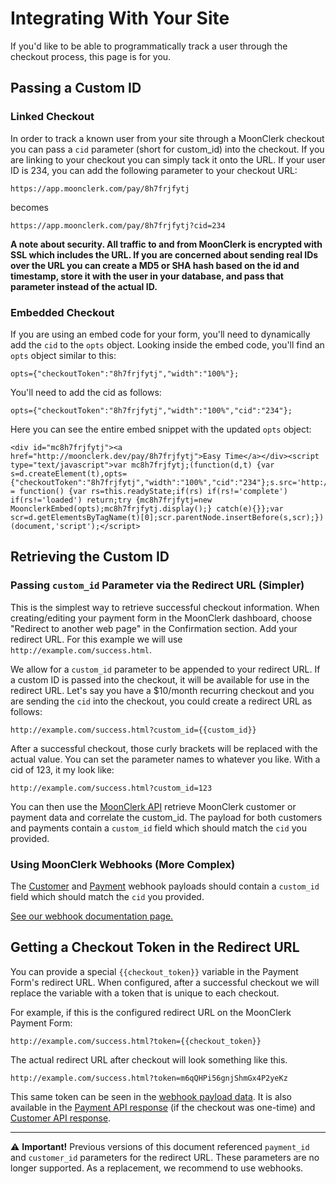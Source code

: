 # Integrating With Your Site

If you'd like to be able to programmatically track a user through the checkout process, this page is for you.

## Passing a Custom ID

### Linked Checkout

In order to track a known user from your site through a MoonClerk checkout you can pass a `cid` parameter (short for custom_id) into the checkout. If you are linking to your checkout you can simply tack it onto the URL. If your user ID is 234, you can add the following parameter to your checkout URL:

```
https://app.moonclerk.com/pay/8h7frjfytj
```

becomes

```
https://app.moonclerk.com/pay/8h7frjfytj?cid=234
```

**A note about security. All traffic to and from MoonClerk is encrypted with SSL which includes the URL. If you are concerned about sending real IDs over the URL you can create a MD5 or SHA hash based on the id and timestamp, store it with the user in your database, and pass that parameter instead of the actual ID.**

### Embedded Checkout

If you are using an embed code for your form, you'll need to dynamically add the `cid` to the `opts` object. Looking inside the embed code, you'll find an `opts` object similar to this:

```
opts={"checkoutToken":"8h7frjfytj","width":"100%"};
```

You'll need to add the cid as follows:

```
opts={"checkoutToken":"8h7frjfytj","width":"100%","cid":"234"};
```

Here you can see the entire embed snippet with the updated `opts` object:

```
<div id="mc8h7frjfytj"><a href="http://moonclerk.dev/pay/8h7frjfytj">Easy Time</a></div><script type="text/javascript">var mc8h7frjfytj;(function(d,t) {var s=d.createElement(t),opts={"checkoutToken":"8h7frjfytj","width":"100%","cid":"234"};s.src='http://moonclerk.dev/assets/embed.js';s.onload=s.onreadystatechange = function() {var rs=this.readyState;if(rs) if(rs!='complete') if(rs!='loaded') return;try {mc8h7frjfytj=new MoonclerkEmbed(opts);mc8h7frjfytj.display();} catch(e){}};var scr=d.getElementsByTagName(t)[0];scr.parentNode.insertBefore(s,scr);})(document,'script');</script>
```

## Retrieving the Custom ID

### Passing `custom_id` Parameter via the Redirect URL (Simpler)

This is the simplest way to retrieve successful checkout information. When creating/editing your payment form in the MoonClerk dashboard, choose "Redirect to another web page" in the Confirmation section. Add your redirect URL. For this example we will use `http://example.com/success.html`.

We allow for a `custom_id` parameter to be appended to your redirect URL. If a custom ID is passed into the checkout, it will be available for use in the redirect URL. Let's say you have a $10/month recurring checkout and you are sending the `cid` into the checkout, you could create a redirect URL as follows:

```
http://example.com/success.html?custom_id={{custom_id}}
```

After a successful checkout, those curly brackets will be replaced with the actual value. You can set the parameter names to whatever you like. With a cid of 123, it my look like:

```
http://example.com/success.html?custom_id=123
```

You can then use the [MoonClerk API](https://github.com/moonclerk/developer/blob/master/api/README.md) retrieve MoonClerk customer or payment data and correlate the custom_id. The payload for both customers and payments contain a `custom_id` field which should match the `cid` you provided.

### Using MoonClerk Webhooks (More Complex)

The [Customer](https://github.com/moonclerk/developer/blob/main/webhooks.md#example-customer-payload) and [Payment](https://github.com/moonclerk/developer/blob/main/webhooks.md#example-payment-payload) webhook payloads should contain a `custom_id` field which should match the `cid` you provided.

[See our webhook documentation page.](https://github.com/moonclerk/developer/blob/master/webhooks.md)

## Getting a Checkout Token in the Redirect URL

You can provide a special `{{checkout_token}}` variable in the Payment Form's redirect URL. When configured, after a successful checkout we will replace the variable with a token that is unique to each checkout.

For example, if this is the configured redirect URL on the MoonClerk Payment Form:

```
http://example.com/success.html?token={{checkout_token}}
```

The actual redirect URL after checkout will look something like this.

```
http://example.com/success.html?token=m6qQHPi56gnjShmGx4P2yeKz
```

This same token can be seen in the [webhook payload data](https://github.com/moonclerk/developer/blob/main/webhooks.md). It is also available in the [Payment API response](https://github.com/moonclerk/developer/blob/main/api/v1/payments.md) (if the checkout was one-time) and [Customer API response](https://github.com/moonclerk/developer/blob/main/api/v1/customers.md).

---

⚠️ **Important!** Previous versions of this document referenced `payment_id` and `customer_id` parameters for the redirect URL. These parameters are no longer supported. As a replacement, we recommend to use webhooks.
